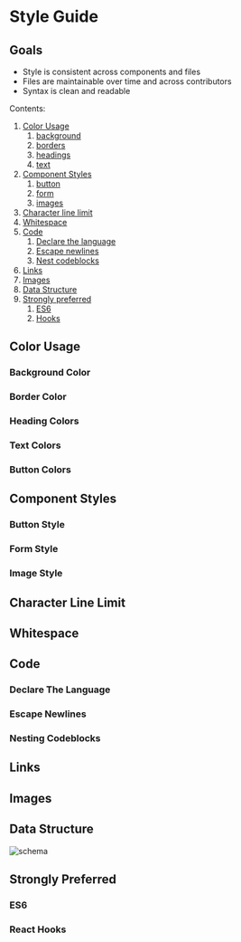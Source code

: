 # Style Guide
## Goals
* Style is consistent across components and files
* Files are maintainable over time and across contributors
* Syntax is clean and readable

Contents:
1.  [Color Usage](#color-usage)
    1.  [background](#background-color)
    1.  [borders](#border-color)
    1.  [headings](#heading-colors)
    1.  [text](#text-colors)
1.  [Component Styles](#component-styles)
    1.  [button](#button-style)
    1.  [form](#form-style)
    1.  [images](#image-style)
1.  [Character line limit](#character-line-limit)
1.  [Whitespace](#whitespace)
1.  [Code](#code)
    1.  [Declare the language](#declare-the-language)
    1.  [Escape newlines](#escape-newlines)
    1.  [Nest codeblocks](#nesting-codeblocks)
1.  [Links](#links)
1.  [Images](#images)
1.  [Data Structure](#data-structure)
1.  [Strongly preferred](#strongly-preferred)
    1.  [ES6](#es6)
    1.  [Hooks](#react-hooks)

## Color Usage
### Background Color
### Border Color
### Heading Colors
### Text Colors
### Button Colors
## Component Styles
### Button Style
### Form Style
### Image Style
## Character Line Limit
## Whitespace
## Code
### Declare The Language
### Escape Newlines
### Nesting Codeblocks
## Links
## Images
## Data Structure

<img src="https://adventure-together.s3.us-east-2.amazonaws.com/dataschemav1.png" alt="schema">

## Strongly Preferred
### ES6
### React Hooks

